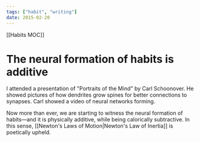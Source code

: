 ```yaml
---
tags: ["habit", "writing"]
date: 2015-02-20
---
```


[[Habits MOC]]

# The neural formation of habits is additive

I attended a presentation of "Portraits of the Mind" by Carl Schoonover. He showed pictures of how dendrites grow spines for better connections to synapses. Carl showed a video of neural networks forming.

Now more than ever, we are starting to witness the neural formation of habits—and it is physically additive, while being calorically subtractive. In this sense, [[Newton's Laws of Motion|Newton's Law of Inertia]] is poetically upheld.
